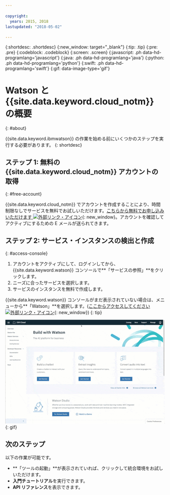 ```yaml
---

copyright:
  years: 2015, 2018
lastupdated: "2018-05-02"

---
```


{:shortdesc: .shortdesc}
{:new_window: target="_blank"}
{:tip: .tip}
{:pre: .pre}
{:codeblock: .codeblock}
{:screen: .screen}
{:javascript: .ph data-hd-programlang='javascript'}
{:java: .ph data-hd-programlang='java'}
{:python: .ph data-hd-programlang='python'}
{:swift: .ph data-hd-programlang='swift'}
{:gif: data-image-type='gif'}

# Watson と {{site.data.keyword.cloud_notm}} の概要
{: #about}

{{site.data.keyword.ibmwatson}} の作業を始める前にいくつかのステップを実行する必要があります。
{: shortdesc}

## ステップ 1: 無料の {{site.data.keyword.cloud_notm}} アカウントの取得
{: #free-account}

{{site.data.keyword.cloud_notm}} でアカウントを作成することにより、時間制限なしでサービスを無料でお試しいただけます。[こちらから無料でお申し込みいただけます ![外部リンク・アイコン](../../icons/launch-glyph.svg "外部リンク・アイコン")](https://console.{DomainName}/registration/?target=%2Fdeveloper%2Fwatson%2Fdashboard){: new_window}。アカウントを確認してアクティブにするための E メールが送られてきます。

## ステップ 2: サービス・インスタンスの検出と作成
{: #access-console}

1.  アカウントをアクティブにして、ログインしてから、{{site.data.keyword.watson}} コンソールで**「サービスの参照」**をクリックします。
1.  ニーズに合ったサービスを選択します。
1.  サービスのインスタンスを無料で作成します。

{{site.data.keyword.watson}} コンソールがまだ表示されていない場合は、メニューから**「Watson」**を選択します。([ここからアクセスしてください ![外部リンク・アイコン](../../icons/launch-glyph.svg "外部リンク・アイコン")](https://console.{DomainName}/developer/watson/){: new_window})
{: tip}

![「メニュー」をクリックし、「Watson」をクリックします](images/ic-create-service.gif){: gif}

## 次のステップ

以下の作業が可能です。

- **「ツールの起動」**が表示されていれば、クリックして統合環境をお試しいただけます。
- **入門チュートリアル**を実行できます。
- **API リファレンス**を表示できます。

